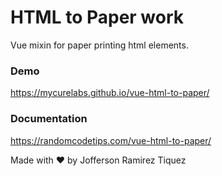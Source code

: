 # HTML to Paper work 
Vue mixin for paper printing html elements.

### Demo

https://mycurelabs.github.io/vue-html-to-paper/

### Documentation

https://randomcodetips.com/vue-html-to-paper/

Made with ❤️ by Jofferson Ramirez Tiquez
